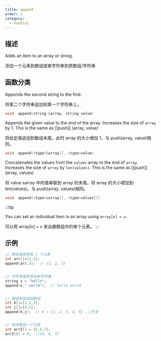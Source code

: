 ```yaml
---
title: append
order: 1
category:
  - houdini
---
```


## 描述

Adds an item to an array or string.

添加一个元素到数组或者字符串到原数组/字符串

## 函数分类

Appends the second string to the first.

将第二个字符串追加到第一个字符串上。

```c
void  append(string &array, string value)
```

Appends the given value to the end of the array. Increases the size of `array`
by 1. This is the same as [[push]] (array, value)

将给定值追加到数组末尾。此时 array 的大小增加 1，与 push(array, value)相同。

```c
void  append(<type>&array[], <type>value)
```

Concatenates the values from the `values` array to the end of `array`.
Increases the size of `array` by `len(values)`. This is the same as
[[push]] (array, values)

将 value sarray 中的值串联到 array 的末尾。将 array 的大小增加到 len(values)。与 push(array, values)相同。

```c
void  append(<type>&array[], <type>values[])
```

:::tip

You can set an individual item in an array using `array[n] = x`.

可以用 array[n] = x 来设置数组中的单个元素。
:::

## 示例

```c
// 数组尾部添加 1 个元素
int arr[]={1,2};
append(arr,3);  // {1, 2, 3}


// 字符串尾部添加新字符串
string s = "hello";
append(s," world");  // hello world


// 数组尾部追加数组
int k[]={1,2,3};
int j[]={4,5};
append(k,j);  // k → {1, 2, 3, 4, 5} 。j不变


// 修改数组一个元素
int arr2[] = {5,6,7};
arr2[0] = 0;  //{0, 6, 7}
```
